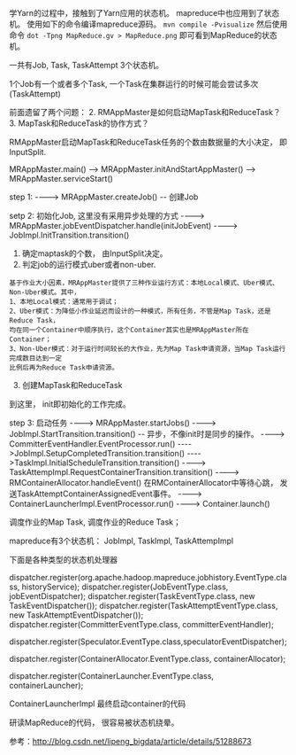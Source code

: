 
学Yarn的过程中，接触到了Yarn应用的状态机。 mapreduce中也应用到了状态机。 使用如下的命令编译mapreduce源码。
`mvn compile -Pvisualize`
然后使用命令
`dot -Tpng MapReduce.gv > MapReduce.png`
即可看到MapReduce的状态机。

一共有Job, Task, TaskAttempt 3个状态机。

1个Job有一个或者多个Task, 一个Task在集群运行的时候可能会尝试多次(TaskAttempt)


前面遗留了两个问题：
2. RMAppMaster是如何启动MapTask和ReduceTask？
3. MapTask和ReduceTask的协作方式？


RMAppMaster启动MapTask和ReduceTask任务的个数由数据量的大小决定， 即InputSplit.


MRAppMaster.main()
--> MRAppMaster.initAndStartAppMaster()
--> MRAppMaster.serviceStart()

step 1: 
----> MRAppMaster.createJob()   -- 创建Job

setp 2: 初始化Job, 这里没有采用异步处理的方式
----> MRAppMaster.jobEventDispatcher.handle(initJobEvent) 
----> JobImpl.InitTransition.transition()

1. 确定maptask的个数， 由InputSplit决定。
2. 判定job的运行模式uber或者non-uber.
```
基于作业大小因素，MRAppMaster提供了三种作业运行方式：本地Local模式、Uber模式、Non-Uber模式。其中，
1、本地Local模式：通常用于调试；
2、Uber模式：为降低小作业延迟而设计的一种模式，所有任务，不管是Map Task，还是Reduce Task，
均在同一个Container中顺序执行，这个Container其实也是MRAppMaster所在Container；
3、Non-Uber模式：对于运行时间较长的大作业，先为Map Task申请资源，当Map Task运行完成数目达到一定
比例后再为Reduce Task申请资源。
```
3. 创建MapTask和ReduceTask 

到这里， init即初始化的工作完成。

step 3: 启动任务
----> MRAppMaster.startJobs()
----> JobImpl.StartTransition.transition()  -- 异步，不像init时是同步的操作。
----> CommitterEventHandler.EventProcessor.run()
---->JobImpl.SetupCompletedTransition.transition()
---->TaskImpl.InitialScheduleTransition.transition()
----> TaskAttempImpl.RequestContainerTransition.transition()
----> RMContainerAllocator.handleEvent()
  在RMContainerAllocator中等待心跳， 发送TaskAttemptContainerAssignedEvent事件。
----> ContainerLauncherImpl.EventProcessor.run()
----> Container.launch()

 调度作业的Map Task, 调度作业的Reduce Task；


mapreduce有3个状态机： JobImpl, TaskImpl, TaskAttempImpl

下面是各种类型的状态机处理器

dispatcher.register(org.apache.hadoop.mapreduce.jobhistory.EventType.class, historyService);
dispatcher.register(JobEventType.class, jobEventDispatcher);
dispatcher.register(TaskEventType.class, new TaskEventDispatcher());
dispatcher.register(TaskAttemptEventType.class, new TaskAttemptEventDispatcher());
dispatcher.register(CommitterEventType.class, committerEventHandler);

dispatcher.register(Speculator.EventType.class,speculatorEventDispatcher);

dispatcher.register(ContainerAllocator.EventType.class, containerAllocator);

dispatcher.register(ContainerLauncher.EventType.class, containerLauncher);


ContainerLauncherImpl 最终启动container的代码

研读MapReduce的代码， 很容易被状态机绕晕。

参考：http://blog.csdn.net/lipeng_bigdata/article/details/51288673